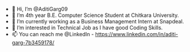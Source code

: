 - 👋 Hi, I’m @AditiGarg09
- 💞️ I’m 4th year B.E. Computer Science Student at Chitkara University.
- 🌱 I’m currently working as a Business Management Intern at Snapdeal.
- 👀 I’m interested in Technical Job as I have good Coding Skills.
- 📫 You can reach me @LinkedIn - https://www.linkedin.com/in/aditi-garg-7b3459178/

<!---
AditiGarg09/AditiGarg09 is a ✨ special ✨ repository because its `README.md` (this file) appears on your GitHub profile.
You can click the Preview link to take a look at your changes.
--->

